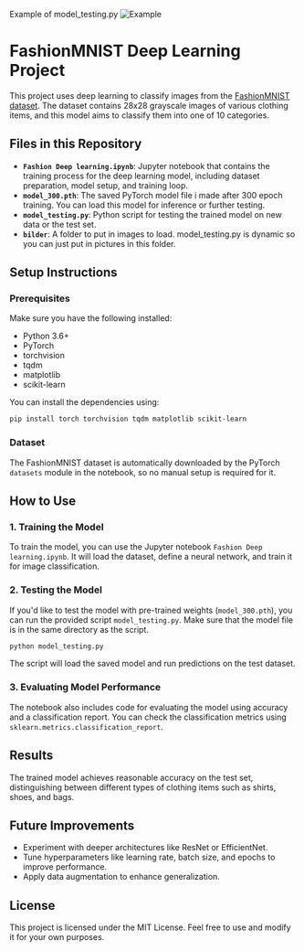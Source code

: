 Example of model_testing.py
![Example](https://i.ibb.co/y5Hvd1Q/Figure-1.webp)

# FashionMNIST Deep Learning Project
This project uses deep learning to classify images from the [FashionMNIST dataset](https://github.com/zalandoresearch/fashion-mnist). The dataset contains 28x28 grayscale images of various clothing items, and this model aims to classify them into one of 10 categories.

## Files in this Repository

- **`Fashion Deep learning.ipynb`**: Jupyter notebook that contains the training process for the deep learning model, including dataset preparation, model setup, and training loop.
- **`model_300.pth`**: The saved PyTorch model file i made after 300 epoch training. You can load this model for inference or further testing.
- **`model_testing.py`**: Python script for testing the trained model on new data or the test set.
- **`bilder`**: A folder to put in images to load. model_testing.py is dynamic so you can just put in pictures in this folder.

## Setup Instructions

### Prerequisites

Make sure you have the following installed:

- Python 3.6+
- PyTorch
- torchvision
- tqdm
- matplotlib
- scikit-learn

You can install the dependencies using:

```bash
pip install torch torchvision tqdm matplotlib scikit-learn
```

### Dataset

The FashionMNIST dataset is automatically downloaded by the PyTorch `datasets` module in the notebook, so no manual setup is required for it.

## How to Use

### 1. Training the Model

To train the model, you can use the Jupyter notebook `Fashion Deep learning.ipynb`. It will load the dataset, define a neural network, and train it for image classification.

### 2. Testing the Model

If you'd like to test the model with pre-trained weights (`model_300.pth`), you can run the provided script `model_testing.py`. Make sure that the model file is in the same directory as the script.

```bash
python model_testing.py
```

The script will load the saved model and run predictions on the test dataset.

### 3. Evaluating Model Performance

The notebook also includes code for evaluating the model using accuracy and a classification report. You can check the classification metrics using `sklearn.metrics.classification_report`.

## Results

The trained model achieves reasonable accuracy on the test set, distinguishing between different types of clothing items such as shirts, shoes, and bags.

## Future Improvements

- Experiment with deeper architectures like ResNet or EfficientNet.
- Tune hyperparameters like learning rate, batch size, and epochs to improve performance.
- Apply data augmentation to enhance generalization.

## License

This project is licensed under the MIT License. Feel free to use and modify it for your own purposes.
